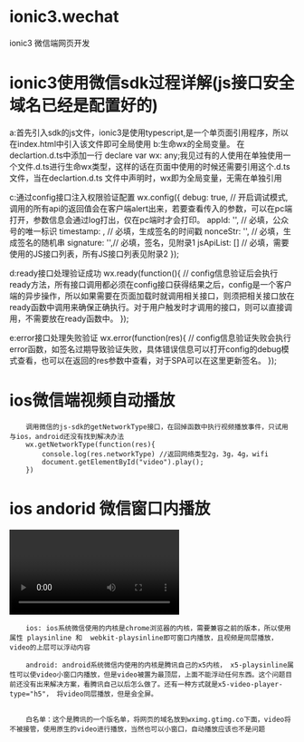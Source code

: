 # ionic3.wechat
ionic3  微信端网页开发

# ionic3使用微信sdk过程详解(js接口安全域名已经是配置好的)
   a:首先引入sdk的js文件，ionic3是使用typescript,是一个单页面引用程序，所以在index.html中引入该文件即可全局使用
   b:生命wx的全局变量。  在declartion.d.ts中添加一行
          declare var wx: any;我见过有的人使用在单独使用一个文件.d.ts进行生命wx类型，这样的话在页面中使用的时候还需要引用这个.d.ts文件，当在declartion.d.ts
          文件中声明时，wx即为全局变量，无需在单独引用

   c:通过config接口注入权限验证配置
        wx.config({
            debug: true, // 开启调试模式,调用的所有api的返回值会在客户端alert出来，若要查看传入的参数，可以在pc端打开，参数信息会通过log打出，仅在pc端时才会打印。
            appId: '', // 必填，公众号的唯一标识
            timestamp: , // 必填，生成签名的时间戳
            nonceStr: '', // 必填，生成签名的随机串
            signature: '',// 必填，签名，见附录1
            jsApiList: [] // 必填，需要使用的JS接口列表，所有JS接口列表见附录2
        });

   d:ready接口处理验证成功
        wx.ready(function(){
            // config信息验证后会执行ready方法，所有接口调用都必须在config接口获得结果之后，config是一个客户端的异步操作，所以如果需要在页面加载时就调用相关接口，则须把相关接口放在ready函数中调用来确保正确执行。对于用户触发时才调用的接口，则可以直接调用，不需要放在ready函数中。
        });

   e:error接口处理失败验证
        wx.error(function(res){
            // config信息验证失败会执行error函数，如签名过期导致验证失败，具体错误信息可以打开config的debug模式查看，也可以在返回的res参数中查看，对于SPA可以在这里更新签名。
        });


# ios微信端视频自动播放
        调用微信的js-sdk的getNetworkType接口，在回掉函数中执行视频播放事件，只试用与ios，android还没有找到解决办法
        wx.getNetworkType(function(res){
            console.log(res.networkType) //返回网络类型2g，3g，4g，wifi
            document.getElementById("video").play();
        })
        
# ios andorid 微信窗口内播放
  
  <video playsinline webkit-playsinline x5-playsinline></video>  
        
        ios: ios系统微信使用的内核是chrome浏览器的内核，需要兼容之前的版本，所以使用属性 playsinline 和  webkit-playsinline即可窗口内播放，且视频是同层播放，video的上层可以浮动内容
        
        android: android系统微信内使用的内核是腾讯自己的x5内核， x5-playsinline属性可以使video小窗口内播放，但是video被置为最顶层，上面不能浮动任何东西。这个问题目前还没有出来解决方案，看腾讯自己以后怎么做了。还有一种方式就是x5-video-player-type="h5"， 将video同层播放，但是会全屏。 
          
        
        白名单：这个是腾讯的一个版名单，将网页的域名放到wximg.gtimg.co下面，video将不被接管，使用原生的video进行播放，当然也可以小窗口，自动播放应该也不是问题
      
      

